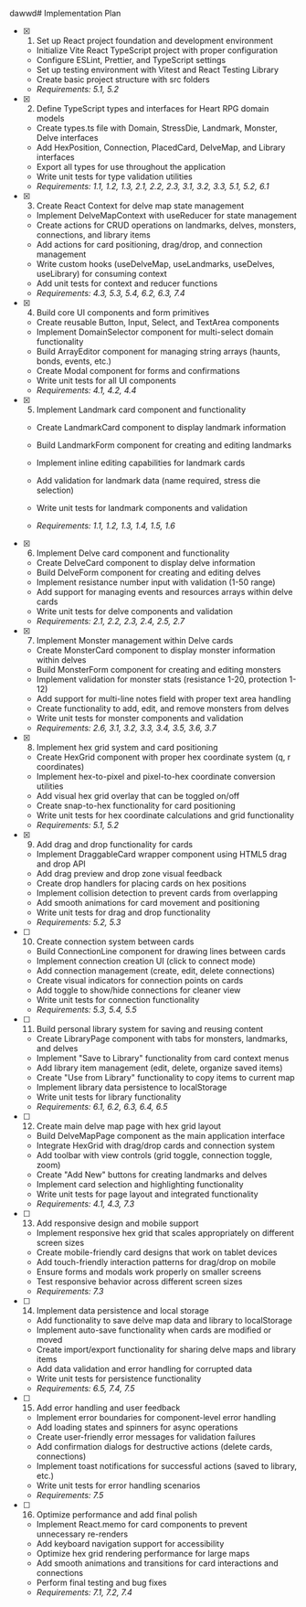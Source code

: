 dawwd# Implementation Plan

- [x] 1. Set up React project foundation and development environment

  - Initialize Vite React TypeScript project with proper configuration
  - Configure ESLint, Prettier, and TypeScript settings
  - Set up testing environment with Vitest and React Testing Library
  - Create basic project structure with src folders
  - _Requirements: 5.1, 5.2_

- [x] 2. Define TypeScript types and interfaces for Heart RPG domain models

  - Create types.ts file with Domain, StressDie, Landmark, Monster, Delve interfaces
  - Add HexPosition, Connection, PlacedCard, DelveMap, and Library interfaces
  - Export all types for use throughout the application
  - Write unit tests for type validation utilities
  - _Requirements: 1.1, 1.2, 1.3, 2.1, 2.2, 2.3, 3.1, 3.2, 3.3, 5.1, 5.2, 6.1_

- [x] 3. Create React Context for delve map state management

  - Implement DelveMapContext with useReducer for state management
  - Create actions for CRUD operations on landmarks, delves, monsters, connections, and library items
  - Add actions for card positioning, drag/drop, and connection management
  - Write custom hooks (useDelveMap, useLandmarks, useDelves, useLibrary) for consuming context
  - Add unit tests for context and reducer functions
  - _Requirements: 4.3, 5.3, 5.4, 6.2, 6.3, 7.4_

- [x] 4. Build core UI components and form primitives

  - Create reusable Button, Input, Select, and TextArea components
  - Implement DomainSelector component for multi-select domain functionality
  - Build ArrayEditor component for managing string arrays (haunts, bonds, events, etc.)
  - Create Modal component for forms and confirmations
  - Write unit tests for all UI components
  - _Requirements: 4.1, 4.2, 4.4_

- [x] 5. Implement Landmark card component and functionality

  - Create LandmarkCard component to display landmark information
  - Build LandmarkForm component for creating and editing landmarks
  - Implement inline editing capabilities for landmark cards
  - Add validation for landmark data (name required, stress die selection)
  - Write unit tests for landmark components and validation

  - _Requirements: 1.1, 1.2, 1.3, 1.4, 1.5, 1.6_

- [x] 6. Implement Delve card component and functionality

  - Create DelveCard component to display delve information
  - Build DelveForm component for creating and editing delves
  - Implement resistance number input with validation (1-50 range)
  - Add support for managing events and resources arrays within delve cards
  - Write unit tests for delve components and validation
  - _Requirements: 2.1, 2.2, 2.3, 2.4, 2.5, 2.7_

- [x] 7. Implement Monster management within Delve cards

  - Create MonsterCard component to display monster information within delves
  - Build MonsterForm component for creating and editing monsters
  - Implement validation for monster stats (resistance 1-20, protection 1-12)
  - Add support for multi-line notes field with proper text area handling
  - Create functionality to add, edit, and remove monsters from delves
  - Write unit tests for monster components and validation
  - _Requirements: 2.6, 3.1, 3.2, 3.3, 3.4, 3.5, 3.6, 3.7_

- [x] 8. Implement hex grid system and card positioning

  - Create HexGrid component with proper hex coordinate system (q, r coordinates)
  - Implement hex-to-pixel and pixel-to-hex coordinate conversion utilities
  - Add visual hex grid overlay that can be toggled on/off
  - Create snap-to-hex functionality for card positioning
  - Write unit tests for hex coordinate calculations and grid functionality
  - _Requirements: 5.1, 5.2_

- [x] 9. Add drag and drop functionality for cards


  - Implement DraggableCard wrapper component using HTML5 drag and drop API
  - Add drag preview and drop zone visual feedback
  - Create drop handlers for placing cards on hex positions
  - Implement collision detection to prevent cards from overlapping
  - Add smooth animations for card movement and positioning
  - Write unit tests for drag and drop functionality
  - _Requirements: 5.2, 5.3_

- [ ] 10. Create connection system between cards





  - Build ConnectionLine component for drawing lines between cards
  - Implement connection creation UI (click to connect mode)
  - Add connection management (create, edit, delete connections)
  - Create visual indicators for connection points on cards
  - Add toggle to show/hide connections for cleaner view
  - Write unit tests for connection functionality
  - _Requirements: 5.3, 5.4, 5.5_

- [ ] 11. Build personal library system for saving and reusing content

  - Create LibraryPage component with tabs for monsters, landmarks, and delves
  - Implement "Save to Library" functionality from card context menus
  - Add library item management (edit, delete, organize saved items)
  - Create "Use from Library" functionality to copy items to current map
  - Implement library data persistence to localStorage
  - Write unit tests for library functionality
  - _Requirements: 6.1, 6.2, 6.3, 6.4, 6.5_

- [ ] 12. Create main delve map page with hex grid layout

  - Build DelveMapPage component as the main application interface
  - Integrate HexGrid with drag/drop cards and connection system
  - Add toolbar with view controls (grid toggle, connection toggle, zoom)
  - Create "Add New" buttons for creating landmarks and delves
  - Implement card selection and highlighting functionality
  - Write unit tests for page layout and integrated functionality
  - _Requirements: 4.1, 4.3, 7.3_

- [ ] 13. Add responsive design and mobile support

  - Implement responsive hex grid that scales appropriately on different screen sizes
  - Create mobile-friendly card designs that work on tablet devices
  - Add touch-friendly interaction patterns for drag/drop on mobile
  - Ensure forms and modals work properly on smaller screens
  - Test responsive behavior across different screen sizes
  - _Requirements: 7.3_

- [ ] 14. Implement data persistence and local storage

  - Add functionality to save delve map data and library to localStorage
  - Implement auto-save functionality when cards are modified or moved
  - Create import/export functionality for sharing delve maps and library items
  - Add data validation and error handling for corrupted data
  - Write unit tests for persistence functionality
  - _Requirements: 6.5, 7.4, 7.5_

- [ ] 15. Add error handling and user feedback

  - Implement error boundaries for component-level error handling
  - Add loading states and spinners for async operations
  - Create user-friendly error messages for validation failures
  - Add confirmation dialogs for destructive actions (delete cards, connections)
  - Implement toast notifications for successful actions (saved to library, etc.)
  - Write unit tests for error handling scenarios
  - _Requirements: 7.5_

- [ ] 16. Optimize performance and add final polish
  - Implement React.memo for card components to prevent unnecessary re-renders
  - Add keyboard navigation support for accessibility
  - Optimize hex grid rendering performance for large maps
  - Add smooth animations and transitions for card interactions and connections
  - Perform final testing and bug fixes
  - _Requirements: 7.1, 7.2, 7.4_
